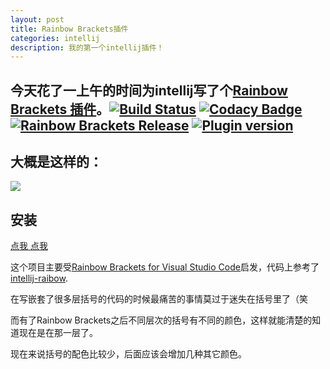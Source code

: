 ```yaml
---
layout: post
title: Rainbow Brackets插件
categories: intellij
description: 我的第一个intellij插件！
---
```


## 今天花了一上午的时间为intellij写了个[Rainbow Brackets 插件](https://plugins.jetbrains.com/plugin/10080-rainbow-brackets)。[![Build Status](https://travis-ci.org/izhangzhihao/intellij-rainbow-brackets.svg?branch=master)](https://travis-ci.org/izhangzhihao/intellij-rainbow-brackets) [![Codacy Badge](https://api.codacy.com/project/badge/Grade/1c72f2de07a5452da479565883d3ab74)](https://www.codacy.com/app/izhangzhihao/intellij-rainbow-brackets?utm_source=github.com&utm_medium=referral&utm_content=izhangzhihao/intellij-rainbow-brackets&utm_campaign=badger) [![Rainbow Brackets Release](https://img.shields.io/github/release/izhangzhihao/intellij-rainbow-brackets.svg)](https://plugins.jetbrains.com/plugin/10080-rainbow-brackets) [![Plugin version](https://img.shields.io/jetbrains/plugin/d/10080-rainbow-brackets.svg)](https://plugins.jetbrains.com/plugin/10080-rainbow-brackets)

## 大概是这样的：

![](https://raw.githubusercontent.com/izhangzhihao/intellij-rainbow-brackets/1.0/screenshots/with-material-theme-ui.png)

## 安装

[点我 点我](https://plugins.jetbrains.com/plugin/10080-rainbow-brackets)

这个项目主要受[Rainbow Brackets for Visual Studio Code](https://marketplace.visualstudio.com/items?itemName=2gua.rainbow-brackets)启发，代码上参考了[intellij-raibow](https://github.com/zjhmale/intellij-rainbow).

在写嵌套了很多层括号的代码的时候最痛苦的事情莫过于迷失在括号里了（笑

而有了Rainbow Brackets之后不同层次的括号有不同的颜色，这样就能清楚的知道现在是在那一层了。

现在来说括号的配色比较少，后面应该会增加几种其它颜色。